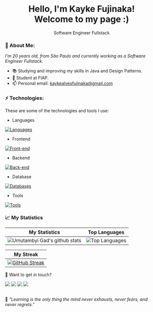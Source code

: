 <h1 align='center'>
  Hello, I'm Kayke Fujinaka!
  <br/>
  Welcome to my page :)
</h1>
<p align='center'>
  Software Engineer Fullstack
</p>

### 🌻 About Me:

<p>
  <em>
    I'm 20 years old, from São Paulo and currently working as a Software Engineer Fullstack.
  </em>
</p>

- 📚 Studying and improving my skills in Java and Design Patterns.
- 🚀 Student at FIAP.
- 📫 Personal email: kaykealvesfujinaka@gmail.com

### ⚡ Technologies:

These are some of the technologies and tools I use:

- Languages

[![Languages](https://skillicons.dev/icons?i=js,ts,nodejs,java,py,go)](https://skillicons.dev)

- Frontend

[![Front-end](https://skillicons.dev/icons?i=html,css,jquery,babel,react,next,redux,sass,styledcomponents,tailwind,bootstrap,materialui,gulp,vite,vitest,cypress,jest,androidstudio)](https://skillicons.dev)

- Backend

[![Back-end](https://skillicons.dev/icons?i=express,nest,prisma,firebase,kafka,graphql,maven,spring,django)](https://skillicons.dev)

- Database

[![Databases](https://skillicons.dev/icons?i=mongodb,mysql,postgres,redis,sqlite)](https://skillicons.dev)

- Tools

[![Tools](https://skillicons.dev/icons?i=aws,azure,docker,eclipse,elasticsearch,figma,git,github,githubactions,gitlab,grafana,idea,npm,postman,prometheus,terraform,vim,vscode,yarn)](https://skillicons.dev)

### 📈 My Statistics

| My Statistics                                                                                                                                                            | Top Languages                                                                                                                                                                    |
| ------------------------------------------------------------------------------------------------------------------------------------------------------------------------ | ---------------------------------------------------------------------------------------------------------------------------------------------------------------------------------- |
| ![Umutambyi Gad's github stats](https://github-readme-stats.vercel.app/api?username=Kayke-Fujinaka&show_icons=true&hide_border=true&count_private=true&theme=jolly) | ![Top Languages](https://github-readme-stats.vercel.app/api/top-langs/?username=Kayke-Fujinaka&langs_count=10&count_private=true&hide_border=true&theme=jolly&layout=compact) |


| My Streak                                                                                                                                                             |
| ----------------------------------------------------------------------------------------------------------------------------------------------------------------------- |
| [![GitHub Streak](https://streak-stats.demolab.com/?user=Kayke-Fujinaka&theme=jolly)](https://git.io/streak-stats) |

💬 Want to get in touch?

<div>
  <a href = "https://open.spotify.com/user/21n5kjzxtxsswwv2o3v47ktsa"><img src="https://img.shields.io/badge/Spotify-1ED760?style=for-the-badge&logo=spotify&logoColor=white" target="_blank"></a>
  <a href="https://www.linkedin.com/in/kayke-fujinaka" target="_blank"><img src="https://img.shields.io/badge/-LinkedIn-%230077B5?style=for-the-badge&logo=linkedin&logoColor=white" target="_blank"></a>
  <a href="https://api.whatsapp.com/send/?phone=%2B5511961877936&text&app_absent=0" target="_blank"><img src="https://img.shields.io/badge/WhatsApp-25D366?style=for-the-badge&logo=whatsapp&logoColor=white" target="_blank"></a>
  <a href = "mailto:kaykealvesfujinaka@gmail.com"><img src="https://img.shields.io/badge/-Gmail-%23333?style=for-the-badge&logo=gmail&logoColor=white" target="_blank"></a>
</div>
<br>
<p>🧠 <span style="font-style:italic">"Learning is the only thing the mind never exhausts, never fears, and never regrets."</span></p>

